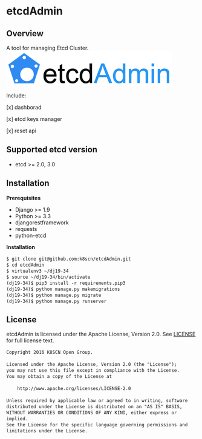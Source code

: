 # etcdAdmin

## Overview
A tool for managing Etcd Cluster. 
![etcdadmin Logo](logos/etcdadmin.png)

Include:

[x] dashborad

[x] etcd keys manager

[x] reset api

## Supported etcd version
* etcd >= 2.0, 3.0

## Installation
**Prerequisites**

* Django >= 1.9
* Python >= 3.3
* djangorestframework
* requests
* python-etcd

**Installation**

```
$ git clone git@github.com:k8scn/etcdAdmin.git
$ cd etcdAdmin
$ virtualenv3 ~/dj19-34
$ source ~/dj19-34/bin/activate
(dj19-34)$ pip3 install -r requirements.pip3
(dj19-34)$ python manage.py makemigrations
(dj19-34)$ python manage.py migrate
(dj19-34)$ python manage.py runserver
```

## License
etcdAdmin is licensed under the Apache License, Version 2.0.
See [LICENSE](LICENSE) for full license text.

```
Copyright 2016 K8SCN Open Group.

Licensed under the Apache License, Version 2.0 (the "License");
you may not use this file except in compliance with the License.
You may obtain a copy of the License at

    http://www.apache.org/licenses/LICENSE-2.0

Unless required by applicable law or agreed to in writing, software
distributed under the License is distributed on an "AS IS" BASIS,
WITHOUT WARRANTIES OR CONDITIONS OF ANY KIND, either express or implied.
See the License for the specific language governing permissions and
limitations under the License.
```